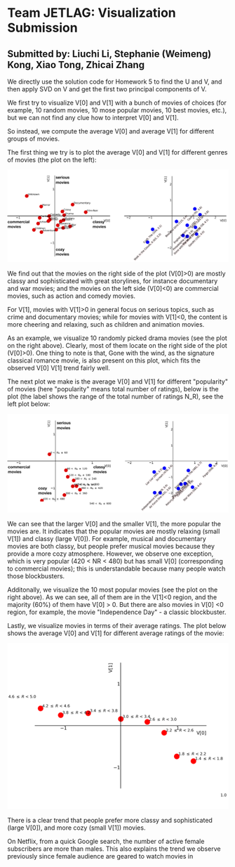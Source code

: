 # Team JETLAG: Visualization Submission

## Submitted by: Liuchi Li, Stephanie (Weimeng) Kong, Xiao Tong, Zhicai Zhang

We directly use the solution code for Homework 5 to find the U and V, and then apply SVD on V and get the first two principal components of V.

We first try to visualize V[0] and V[1] with a bunch of movies of choices (for example, 10 random movies, 10 mose popular movies, 10 best movies, etc.), but we can not find any clue how to interpret V[0] and V[1].

So instead, we compute the average V[0] and average V[1] for different groups of movies.

The first thing we try is to plot the average V[0] and V[1] for different genres of movies (the plot on the left):

![alt text](https://github.com/cs155cctw/project2/blob/master/plots/piazza/fig1.png)

We find out that the movies on the right side of the plot (V[0]>0) are mostly classy and sophisticated with great storylines, for instance documentary and war movies; 
and the movies on the left side (V[0]<0) are commercial movies, such as action and comedy movies.

For V[1], movies with V[1]>0 in general focus on serious topics, such as crime and documentary movies;
while for movies with V[1]<0, the content is more cheering and relaxing, such as children and animation movies.

As an example, we visualize 10 randomly picked drama movies (see the plot on the right above). Clearly, most of them locate on the right side of the plot (V[0]>0). One thing to note is that, Gone with the wind, as the signature classical romance movie, is also present on this plot, which fits the observed V[0] V[1] trend fairly well.

The next plot we make is the average V[0] and V[1] for different "popularity" of movies (here "popularity" means total number of ratings), below is the plot (the label shows the range of the total number of ratings N_R), see the left plot below:

![alt text](https://github.com/cs155cctw/project2/blob/master/plots/piazza/fig2.png)

We can see that the larger V[0] and the smaller V[1], the more popular the movies are. It indicates that the popular movies are mostly relaxing (small V[1]) and classy (large V[0]). For example, musical and documentary movies are both classy, but people prefer musical movies because they provide a more cozy atmosphere. However, we observe one exception, which is very popular (420 < NR < 480) but has small V[0] (corresponding to commercial movies); this is understandable because many people watch those blockbusters.

Additonally, we visualize the 10 most popular movies (see the plot on the right above). As we can see, all of them are in the V[1]<0 region, and the majority (60%) of them have V[0] > 0. But there are also movies in V[0] <0 region, for example, the movie "Independence Day" - a classic blockbuster.

Lastly, we visualize movies in terms of their average ratings. The plot below shows the average V[0] and V[1] for different average ratings of the movie:

![alt text](https://github.com/cs155cctw/project2/blob/master/plots/piazza/fig3.png)

There is a clear trend that people prefer more classy and sophisticated (large V[0]), and more cozy (small V[1]) movies.

On Netflix, from a quick Google search, the number of active female subscribers are more than males. This also explains the trend we observe previously since female audience are geared to watch movies in 
